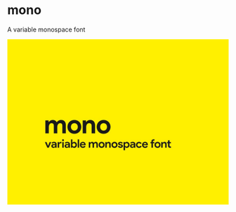 # mono

A variable monospace font

![cover image](https://raw.githubusercontent.com/antibrand/mono/master/cover.jpg)
